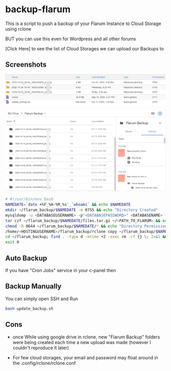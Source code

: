 # backup-flarum
 This is a script to push a backup of your Flarum Instance to Cloud Storage using rclone

BUT you can use this even for Wordpress and all other forums

[Click Here] to see the list of Cloud Storages we can upload our Backups to

## Screenshots

![backup-flarum-server](images/backup-flarum-server.png)

![backup-flarum-google-drive](images/backup-flarum-google-drive.png)

```sh
# #!/usr/bin/env bash
NAMEDATE=`date +%F_%H-%M_%s`_`whoami` && echo $NAMEDATE
mkdir ~/flarum_backup/$NAMEDATE -m 0755 && echo "Directory Created"
mysqldump -u <DATABASEUSERNAME> -p"<DATABASEPASSWORD>" <DATABASENAME> | gzip > ~/flarum_backup/$NAMEDATE/db.sql.gz && echo "Database Dumped"
tar czf ~/flarum_backup/$NAMEDATE/files.tar.gz ~/<PATH_TO_FLARUM> && echo "Server Files Dumped"
chmod -R 0644 ~/flarum_backup/$NAMEDATE/* && echo "Directory Permission Restored"
/home/<HOSTINGUSERNAME>/flarum_backup/rclone copy ~/flarum_backup/$NAMEDATE "mycloud:Flarum Backup/$NAMEDATE"
cd ~/flarum_backup; find . -type d -mtime +2 -exec rm -rf {} \; 2>&1 && echo "Directory older than 2 days Deleted !!"
exit 0 
```

## Auto Backup

If you have "Cron Jobs" service in your c-panel then 


## Backup Manually

You can simply open SSH and Run

```sh
bash update_backup.sh
```



## Cons

- once While using google drive in rclone, new "Flarum Backup" folders were being created each time a new upload was made (however I couldn't reproduce it later)

- For few cloud storages, your email and password may float around in the .config/rclone/rclone.conf
